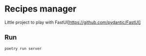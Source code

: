 # Recipes manager

Little project to play with FastUI[https://github.com/pydantic/FastUI]

## Run

```commandline
poetry run server
```
